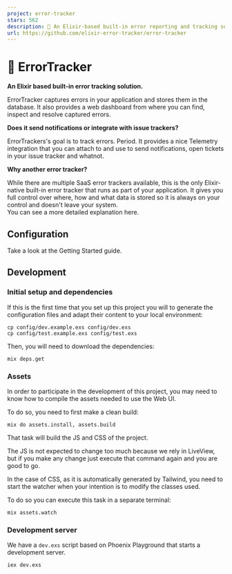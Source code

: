 ```yaml
---
project: error-tracker
stars: 562
description: 🐛 An Elixir-based built-in error reporting and tracking solution
url: https://github.com/elixir-error-tracker/error-tracker
---
```


🐛 ErrorTracker
===============

**An Elixir based built-in error tracking solution.**

ErrorTracker captures errors in your application and stores them in the database. It also provides a web dashboard from where you can find, inspect and resolve captured errors.

**Does it send notifications or integrate with issue trackers?**

ErrorTrackers's goal is to track errors. Period. It provides a nice Telemetry integration that you can attach to and use to send notifications, open tickets in your issue tracker and whatnot.

**Why another error tracker?**

While there are multiple SaaS error trackers available, this is the only Elixir-native built-in error tracker that runs as part of your application. It gives you full control over where, how and what data is stored so it is always on your control and doesn't leave your system.  
You can see a more detailed explanation here.

Configuration
-------------

Take a look at the Getting Started guide.

Development
-----------

### Initial setup and dependencies

If this is the first time that you set up this project you will to generate the configuration files and adapt their content to your local environment:

```
cp config/dev.example.exs config/dev.exs
cp config/test.example.exs config/test.exs
```

Then, you will need to download the dependencies:

```
mix deps.get
```

### Assets

In order to participate in the development of this project, you may need to know how to compile the assets needed to use the Web UI.

To do so, you need to first make a clean build:

```
mix do assets.install, assets.build
```

That task will build the JS and CSS of the project.

The JS is not expected to change too much because we rely in LiveView, but if you make any change just execute that command again and you are good to go.

In the case of CSS, as it is automatically generated by Tailwind, you need to start the watcher when your intention is to modify the classes used.

To do so you can execute this task in a separate terminal:

```
mix assets.watch
```

### Development server

We have a `dev.exs` script based on Phoenix Playground that starts a development server.

```
iex dev.exs
```
